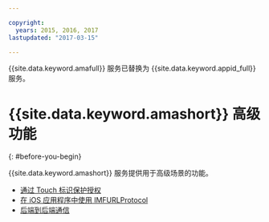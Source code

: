 ```yaml
---

copyright:
  years: 2015, 2016, 2017
lastupdated: "2017-03-15"

---
```


{{site.data.keyword.amafull}} 服务已替换为 {{site.data.keyword.appid_full}} 服务。

# {{site.data.keyword.amashort}} 高级功能
{: #before-you-begin}

{{site.data.keyword.amashort}} 服务提供用于高级场景的功能。
* [通过 Touch 标识保护授权](advanced-topics-touchid.html)
* [在 iOS 应用程序中使用 IMFURLProtocol](advanced-topics-IMFURLProtocol.html)
* [后端到后端通信](advanced-topics-oauthsdk.html)
